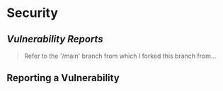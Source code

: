 # **Security**

## ***Vulnerability Reports***

> Refer to the '/main' branch from which I forked this branch from...

## Reporting a Vulnerability